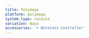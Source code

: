 ```yaml
---
title: Polymega
platform: polymega
system_type: console
variation: Base
accessories: '+ Wireless Controller'
---
```

